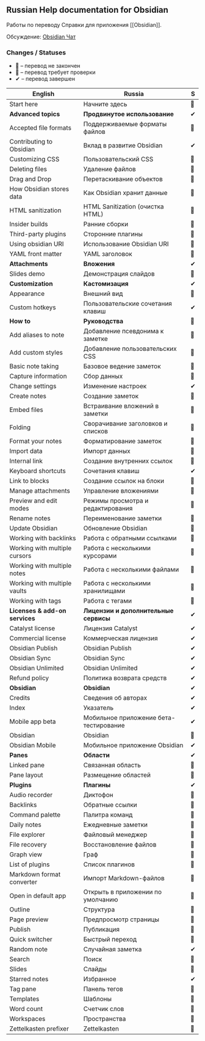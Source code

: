 ## Russian Help documentation for Obsidian

Работы по переводу Справки для приложения [[Obsidian]].

Обсуждение: [Obsidian Чат](https://t.me/obsidian_z)

### Changes / Statuses

* 📍 – перевод не закончен
* 📝 – перевод требует проверки
* ✔ – перевод завершен

English                        | Russia                                 | S
------------------------------ | -------------------------------------- | -
Start here                     | Начните здесь                          | 📝
**Advanced topics**            | **Продвинутое использование**          | ✔
Accepted file formats          | Поддерживаемые форматы файлов          | 📝
Contributing to Obsidian       | Вклад в развитие Obsidian              | ✔
Customizing CSS                | Пользовательский CSS                   | 📝
Deleting files                 | Удаление файлов                        | 📝
Drag and Drop                  | Перетаскивание объектов                | 📝
How Obsidian stores data       | Как Obsidian хранит данные             | 📝
HTML sanitization              | HTML Sanitization (очистка HTML)       | 📝
Insider builds                 | Ранние сборки                          | 📝
Third-party plugins            | Сторонние плагины                      | 📝
Using obsidian URI             | Использование Obsidian URI             | 📝
YAML front matter              | YAML заголовок                         | 📝
**Attachments**                | **Вложения**                           | ✔
Slides demo                    | Демонстрация слайдов                   | 📝
**Customization**              | **Кастомизация**                       | ✔
Appearance                     | Внешний вид                            | 📝
Custom hotkeys                 | Пользовательские сочетания клавиш      | ✔
**How to**                     | **Руководства**                        | 📝
Add aliases to note            | Добавление псевдонима к заметке        | 📍
Add custom styles              | Добавление пользовательских CSS        | 📍
Basic note taking              | Базовое ведение заметок                | 📝
Capture information            | Сбор данных                            | 📝
Change settings                | Изменение настроек                     | ✔
Create notes                   | Создание заметок                       | 📝
Embed files                    | Встраивание вложений в заметки         | 📝
Folding                        | Сворачивание заголовков и списков      | 📝
Format your notes              | Форматирование заметок                 | 📝
Import data                    | Импорт данных                          | 📝
Internal link                  | Создание внутренних ссылок             | 📝
Keyboard shortcuts             | Сочетания клавиш                       | ✔
Link to blocks                 | Создание ссылок на блоки               | 📝
Manage attachments             | Управление вложениями                  | 📝
Preview and edit modes         | Режимы просмотра и редактирования      | 📝
Rename notes                   | Переименование заметки                 | 📝
Update Obsidian                | Обновление Obsidian                    | 📝
Working with backlinks         | Работа с обратными ссылками            | 📝
Working with multiple cursors  | Работа с несколькими курсорами         | 📝
Working with multiple notes    | Работа с несколькими файлами           | 📍
Working with multiple vaults   | Работа с несколькими хранилищами       | 📍
Working with tags              | Работа с тегами                        | 📍
**Licenses & add-on services** | **Лицензии и дополнительные сервисы**  | ✔
Catalyst license               | Лицензия Catalyst                      | ✔
Commercial license             | Коммерческая лицензия                  | ✔
Obsidian Publish               | Obsidian Publish                       | ✔
Obsidian Sync                  | Obsidian Sync                          | ✔
Obsidian Unlimited             | Obsidian Unlimited                     | ✔
Refund policy                  | Политика возврата средств              | ✔
**Obsidian**                   | **Obsidian**                           | ✔
Credits                        | Сведения об авторах                    | ✔
Index                          | Указатель                              | ✔
Mobile app beta                | Мобильное приложение бета-тестирование | ✔
Obsidian                       | Obsidian                               | 📝
Obsidian Mobile                | Мобильное приложение Obsidian          | ✔
**Panes**                      | **Области**                            | ✔
Linked pane                    | Связанная область                      | 📝
Pane layout                    | Размещение областей                    | 📍
**Plugins**                    | **Плагины**                            | ✔
Audio recorder                 | Диктофон                               | 📝
Backlinks                      | Обратные ссылки                        | 📝
Command palette                | Палитра команд                         | 📝
Daily notes                    | Ежедневные заметки                     | 📝
File explorer                  | Файловый менеджер                      | 📝
File recovery                  | Восстановление файлов                  | 📝
Graph view                     | Граф                                   | 📍
List of plugins                | Список плагинов                        | 📝
Markdown format converter      | Импорт Markdown-файлов                 | 📝
Open in default app            | Открыть в приложении по умолчанию      | 📝
Outline                        | Структура                              | 📝
Page preview                   | Предпросмотр страницы                  | 📝
Publish                        | Публикация                             | 📝
Quick switcher                 | Быстрый переход                        | 📝
Random note                    | Случайная заметка                      | ✔
Search                         | Поиск                                  | 📍
Slides                         | Слайды                                 | 📝
Starred notes                  | Избранное                              | ✔
Tag pane                       | Панель тегов                           | 📝
Templates                      | Шаблоны                                | 📝
Word count                     | Счетчик слов                           | 📝
Workspaces                     | Пространства                           | 📍
Zettelkasten prefixer          | Zettelkasten                           | 📝